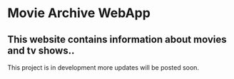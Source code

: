 # Movie Archive WebApp
## This website contains information about movies and tv shows..

This project is in development more updates will be posted soon.
